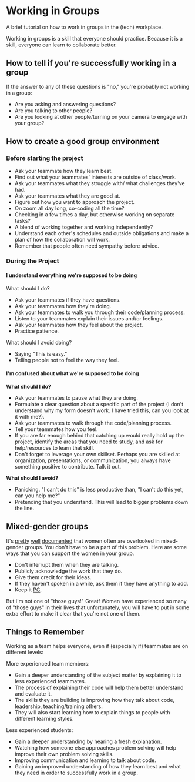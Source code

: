 # Working in Groups

A brief tutorial on how to work in groups in the (tech) workplace.

Working in groups is a skill that everyone should practice. Because it is a skill, everyone can learn to collaborate better.

## How to tell if you're successfully working in a group

If the answer to any of these questions is "no," you're probably not working in a group:

- Are you asking and answering questions?
- Are you talking to other people?
- Are you looking at other people/turning on your camera to engage with your group?

## How to create a good group environment

### Before starting the project

- Ask your teammate how they learn best.
- Find out what your teammates' interests are outside of class/work.
- Ask your teammates what they struggle with/ what challenges they've had.
- Ask your teammates what they are good at.
- Figure out how you want to approach the project.
- On zoom all day long, co-coding all the time?
- Checking in a few times a day, but otherwise working on separate tasks?
- A blend of working together and working independently?
- Understand each other's schedules and outside obligations and make a plan of how the collaboration will work.
- Remember that people often need sympathy before advice.

### During the Project

#### I understand everything we're supposed to be doing

What should I do?

- Ask your teammates if they have questions.
- Ask your teammates how they're doing.
- Ask your teammates to walk you through their code/planning process.
- Listen to your teammates explain their issues and/or feelings.
- Ask your teammates how they feel about the project.
- Practice patience.

What should I avoid doing?

- Saying "This is easy."
- Telling people not to feel the way they feel.

#### I'm confused about what we're supposed to be doing

**What should I do?**

- Ask your teammates to pause what they are doing.
- Formulate a clear question about a specific part of the project (I don't understand why my form doesn't work. I have tried this, can you look at it with me?).
- Ask your teammates to walk through the code/planning process.
- Tell your teammates how you feel.
- If you are far enough behind that catching up would really hold up the project, identify the areas that you need to study, and ask for help/resources to learn that skill.
- Don't forget to leverage your own skillset. Perhaps you are skilled at organization, presentations, or communication, you always have something positive to contribute. Talk it out.

**What should I avoid?**

- Panicking. "I can't do this" is less productive than, "I can't do this yet, can you help me?"
- Pretending that you understand. This will lead to bigger problems down the line.

## Mixed-gender groups

It's [pretty](http://www.jstor.org/stable/2779483?seq=1#page_scan_tab_contents)
[well](http://psycnet.apa.org/journals/apl/84/4/620/)
[documented](http://onlinelibrary.wiley.com/doi/10.1111/0022-4537.00233/abstract;jsessionid=DDF6B475A5ADE1E94547F07AD9943C5A.f02t02)
that women often are overlooked in mixed-gender groups. You don't have to be a part of this problem. Here are some ways that you can support the women in your group.

- Don't interrupt them when they are talking.
- Publicly acknowledge the work that they do.
- Give them credit for their ideas.
- If they haven't spoken in a while, ask them if they have anything to add.
- Keep it [PC](http://www.npr.org/2014/12/18/371737257/when-working-in-mixed-groups-staying-p-c-boosts-productivity).

But I'm not one of "those guys!" Great! Women have experienced so many of "those guys" in their lives that unfortunately, you will have to put in some extra effort to make it clear that you're not one of them.

## Things to Remember

Working as a team helps everyone, even if (especially if) teammates are on different levels:

More experienced team members:

- Gain a deeper understanding of the subject matter by explaining it to less experienced teammates.
- The process of explaining their code will help them better understand and evaluate it.
- The skills they are building is improving how they talk about code, leadership, teaching/training others.
- They will also start learning how to explain things to people with different learning styles.

Less experienced students:

- Gain a deeper understanding by hearing a fresh explanation.
- Watching how someone else approaches problem solving will help improve their own problem solving skills.
- Improving communication and learning to talk about code.
- Gaining an improved understanding of how they learn best and what they need in order to successfully work in a group.
